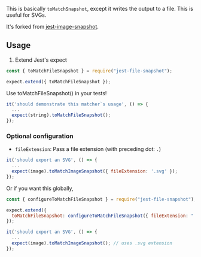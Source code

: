 This is basically `toMatchSnapshot`, except it writes the output to a file. This is useful for SVGs.

It's forked from [jest-image-snapshot](https://github.com/americanexpress/jest-image-snapshot).

## Usage

1. Extend Jest's expect

```js
const { toMatchFileSnapshot } = require("jest-file-snapshot");

expect.extend({ toMatchFileSnapshot });
```

Use toMatchFileSnapshot() in your tests!

```js
it('should demonstrate this matcher`s usage', () => {
  ...
  expect(string).toMatchFileSnapshot();
});
```

### Optional configuration

* `fileExtension`: Pass a file extension (with preceding dot: `.`)

```js
it('should export an SVG', () => {
  ...
  expect(image).toMatchImageSnapshot({ fileExtension: '.svg' });
});
```

Or if you want this globally,

```js
const { configureToMatchFileSnapshot } = require("jest-file-snapshot");

expect.extend({
  toMatchFileSnapshot: configureToMatchFileSnapshot({ fileExtension: ".svg" })
});

it('should export an SVG', () => {
  ...
  expect(image).toMatchImageSnapshot(); // uses .svg extension
});
```
